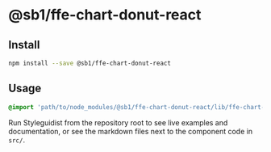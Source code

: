 # @sb1/ffe-chart-donut-react

## Install

```bash
npm install --save @sb1/ffe-chart-donut-react
```

## Usage

```css
@import 'path/to/node_modules/@sb1/ffe-chart-donut-react/lib/ffe-chart-donut';
```

Run Styleguidist from the repository root to see live examples and documentation,
or see the markdown files next to the component code in `src/`.
